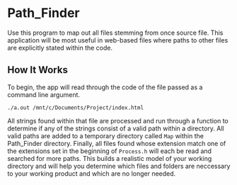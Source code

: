 # Path_Finder
Use this program to map out all files stemming from once source file.
This application will be most useful in web-based files where paths to other files are explicitly stated within the code.
## How It Works
To begin, the app will read through the code of the file passed as a command line argument.
```
./a.out /mnt/c/Documents/Project/index.html
```
All strings found within that file are processed and run through a function to determine if any of the strings consist of a valid path within a directory.
All valid paths are added to a temporary directory called `Map` within the Path_Finder directory.
Finally, all files found whose extension match one of the extensions set in the beginning of `Process.h` will each be read and searched for more paths.
This builds a realistic model of your working directory and will help you determine which files and folders are neccessary to your working product and which are no longer needed.
